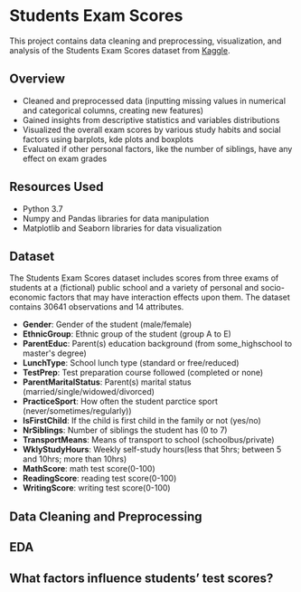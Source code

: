 # Students Exam Scores
This project contains data cleaning and preprocessing, visualization, and analysis of the Students Exam Scores dataset from [Kaggle](https://www.kaggle.com/datasets/desalegngeb/students-exam-scores).

## Overview
- Cleaned and preprocessed data (inputting missing values in numerical and categorical columns, creating new features)
- Gained insights from descriptive statistics and variables distributions
- Visualized the overall exam scores by various study habits and social factors using barplots, kde plots and boxplots
- Evaluated if other personal factors, like the number of siblings, have any effect on exam grades

## Resources Used
- Python 3.7
- Numpy and Pandas libraries for data manipulation
- Matplotlib and Seaborn libraries for data visualization

## Dataset
The Students Exam Scores dataset includes scores from three exams of students at a (fictional) public school and a variety of personal and socio-economic factors that may have interaction effects upon them. The dataset contains 30641 observations and 14 attributes.

- **Gender**: Gender of the student (male/female)
- **EthnicGroup**: Ethnic group of the student (group A to E)
- **ParentEduc**: Parent(s) education background (from some_highschool to master's degree)
- **LunchType**: School lunch type (standard or free/reduced)
- **TestPrep**: Test preparation course followed (completed or none)
- **ParentMaritalStatus**: Parent(s) marital status (married/single/widowed/divorced)
- **PracticeSport**: How often the student parctice sport (never/sometimes/regularly))
- **IsFirstChild**: If the child is first child in the family or not (yes/no)
- **NrSiblings**: Number of siblings the student has (0 to 7)
- **TransportMeans**: Means of transport to school (schoolbus/private)
- **WklyStudyHours**: Weekly self-study hours(less that 5hrs; between 5 and 10hrs; more than 10hrs)
- **MathScore**: math test score(0-100)
- **ReadingScore**: reading test score(0-100)
- **WritingScore**: writing test score(0-100)

## Data Cleaning and Preprocessing








## EDA




## What factors influence students’ test scores?



